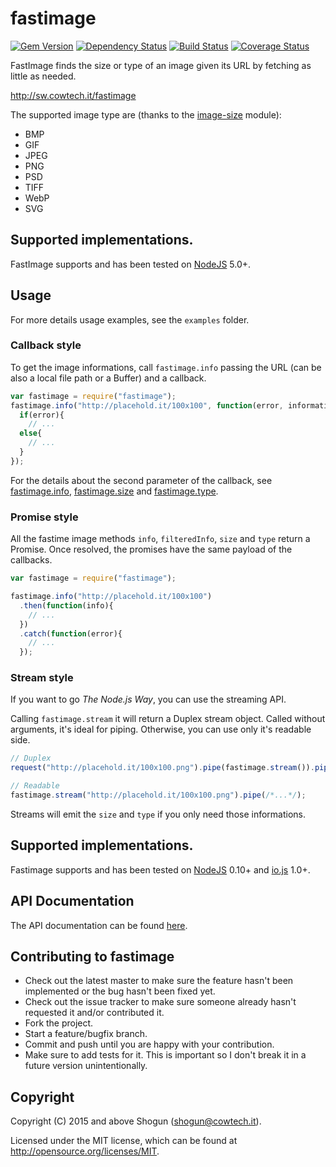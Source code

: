 # fastimage

[![Gem Version](https://badge.fury.io/js/fastimage.png)](http://badge.fury.io/js/fastimage)
[![Dependency Status](https://gemnasium.com/ShogunPanda/fastimage.png?travis)](https://gemnasium.com/ShogunPanda/fastimage)
[![Build Status](https://secure.travis-ci.org/ShogunPanda/fastimage.png?branch=master)](http://travis-ci.org/ShogunPanda/fastimage)
[![Coverage Status](https://coveralls.io/repos/github/ShogunPanda/fastimage/badge.svg?branch=master)](https://coveralls.io/github/ShogunPanda/fastimage?branch=master)


FastImage finds the size or type of an image given its URL by fetching as little as needed.

http://sw.cowtech.it/fastimage

The supported image type are (thanks to the [image-size](https://github.com/netroy/image-size) module):

* BMP
* GIF
* JPEG
* PNG
* PSD
* TIFF
* WebP
* SVG

## Supported implementations.

FastImage supports and has been tested on [NodeJS](http://nodejs.org) 5.0+. 

## Usage

For more details usage examples, see the `examples` folder.

### Callback style

To get the image informations, call `fastimage.info` passing the URL (can be also a local file path or a Buffer) and a callback.

```javascript
var fastimage = require("fastimage");
fastimage.info("http://placehold.it/100x100", function(error, information){
  if(error){
    // ...
  else{
    // ...
  }
});
```

For the details about the second parameter of the callback, see [fastimage.info](#user-content-fastimageinfosubject-callback), 
[fastimage.size](#user-content-fastimagesizesubject-callback) and [fastimage.type](#user-content-fastimagetypesubject-callback).

### Promise style

All the fastime image methods `info`, `filteredInfo`, `size` and `type` return a Promise. Once resolved, the promises have the same payload of the callbacks.

```javascript
var fastimage = require("fastimage");

fastimage.info("http://placehold.it/100x100")
  .then(function(info){
    // ...
  })
  .catch(function(error){
    // ...
  });
```

### Stream style

If you want to go *The Node.js Way*, you can use the streaming API.
 
Calling `fastimage.stream` it will return a Duplex stream object. Called without arguments, it's ideal for piping. Otherwise, you can use only it's readable side.

```javascript
// Duplex
request("http://placehold.it/100x100.png").pipe(fastimage.stream()).pipe(/*...*/);

// Readable
fastimage.stream("http://placehold.it/100x100.png").pipe(/*...*/);
```

Streams will emit the `size` and `type` if you only need those informations.

## Supported implementations.

Fastimage supports and has been tested on [NodeJS](http://nodejs.org) 0.10+ and [io.js](http://iojs.org) 1.0+.

## API Documentation

The API documentation can be found [here](https://sw.cowtech.it/fastimage/docs).

## Contributing to fastimage

* Check out the latest master to make sure the feature hasn't been implemented or the bug hasn't been fixed yet.
* Check out the issue tracker to make sure someone already hasn't requested it and/or contributed it.
* Fork the project.
* Start a feature/bugfix branch.
* Commit and push until you are happy with your contribution.
* Make sure to add tests for it. This is important so I don't break it in a future version unintentionally.

## Copyright

Copyright (C) 2015 and above Shogun (shogun@cowtech.it).

Licensed under the MIT license, which can be found at http://opensource.org/licenses/MIT.
